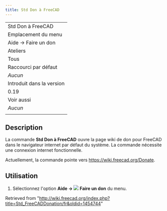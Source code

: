 ```yaml
---
title: Std Don à FreeCAD
---
```

|  |
| --- |
| Std Don à FreeCAD |
| Emplacement du menu |
| Aide → Faire un don |
| Ateliers |
| Tous |
| Raccourci par défaut |
| *Aucun* |
| Introduit dans la version |
| 0.19 |
| Voir aussi |
| *Aucun* |
|  |

## Description

La commande **Std Don à FreeCAD** ouvre la page wiki de don pour FreeCAD dans le navigateur internet par défaut du système. La commande nécessite une connexion internet fonctionnelle.

Actuellement, la commande pointe vers <https://wiki.freecad.org/Donate>.

## Utilisation

1. Sélectionnez l'option **Aide → ![](/images/Std_FreeCADDonation.svg) Faire un don** du menu.

Retrieved from "<http://wiki.freecad.org/index.php?title=Std_FreeCADDonation/fr&oldid=1454744>"
